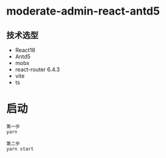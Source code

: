 #  moderate-admin-react-antd5

## 技术选型
- React18
- Antd5
- mobx
- react-router 6.4.3
- vite
- ts

# 启动
```
第一步
yarn

第二步
yarn start
```

